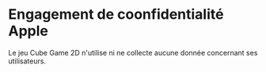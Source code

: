 # Engagement de coonfidentialité Apple

Le jeu Cube Game 2D n'utilise ni ne collecte aucune donnée concernant ses utilisateurs.
